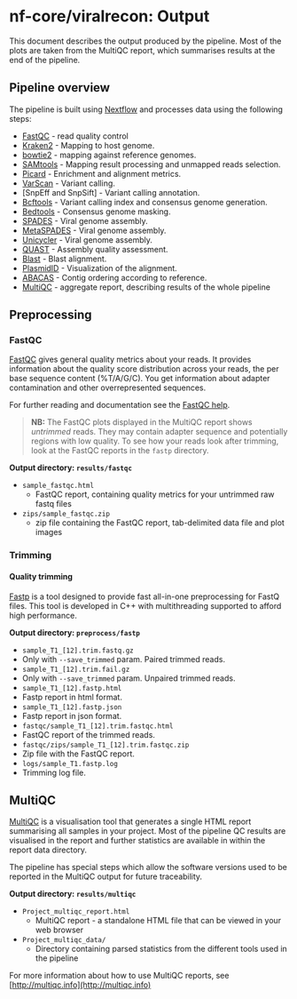 # nf-core/viralrecon: Output

This document describes the output produced by the pipeline. Most of the plots are taken from the MultiQC report, which summarises results at the end of the pipeline.

<!-- TODO nf-core: Write this documentation describing your workflow's output -->

## Pipeline overview

The pipeline is built using [Nextflow](https://www.nextflow.io/)
and processes data using the following steps:

* [FastQC](#fastqc) - read quality control
* [Kraken2](#kraken2) - Mapping to host genome.
* [bowtie2](#bowtie2) - mapping against reference genomes.
* [SAMtools](#samtools) - Mapping result processing and unmapped reads selection.
* [Picard](#picard) - Enrichment and alignment metrics.
* [VarScan](#varscan) - Variant calling.
* [SnpEff and SnpSift] - Variant calling annotation.
* [Bcftools](#bcftools) - Variant calling index and consensus genome generation.
* [Bedtools](#bedtools) - Consensus genome masking.
* [SPADES](#spades) - Viral genome assembly.
* [MetaSPADES](#metaspades) - Viral genome assembly.
* [Unicycler](#unicycler) - Viral genome assembly.
* [QUAST](#quast) - Assembly quality assessment.
* [Blast](#blast) - Blast alignment.
* [PlasmidID](#plasmidid) - Visualization of the alignment.
* [ABACAS](#abacas) - Contig ordering according to reference.
* [MultiQC](#multiqc) - aggregate report, describing results of the whole pipeline

## Preprocessing
### FastQC

[FastQC](http://www.bioinformatics.babraham.ac.uk/projects/fastqc/) gives general quality metrics about your reads. It provides information about the quality score distribution across your reads, the per base sequence content (%T/A/G/C). You get information about adapter contamination and other overrepresented sequences.

For further reading and documentation see the [FastQC help](http://www.bioinformatics.babraham.ac.uk/projects/fastqc/Help/).

> **NB:** The FastQC plots displayed in the MultiQC report shows _untrimmed_ reads. They may contain adapter sequence and potentially regions with low quality. To see how your reads look after trimming, look at the FastQC reports in the `fastp` directory.

**Output directory: `results/fastqc`**

* `sample_fastqc.html`
  * FastQC report, containing quality metrics for your untrimmed raw fastq files
* `zips/sample_fastqc.zip`
  * zip file containing the FastQC report, tab-delimited data file and plot images

### Trimming
#### Quality trimming
[Fastp](https://github.com/OpenGene/fastp) is a tool designed to provide fast all-in-one preprocessing for FastQ files. This tool is developed in C++ with multithreading supported to afford high performance.

**Output directory: `preprocess/fastp`**
* `sample_T1_[12].trim.fastq.gz`
 * Only with `--save_trimmed` param. Paired trimmed reads.
* `sample_T1_[12].trim.fail.gz`
 * Only with `--save_trimmed` param. Unpaired trimmed reads.
* `sample_T1_[12].fastp.html`
 * Fastp report in html format.
* `sample_T1_[12].fastp.json`
 * Fastp report in json format.
* `fastqc/sample_T1_[12].trim.fastqc.html`
 * FastQC report of the trimmed reads.
* `fastqc/zips/sample_T1_[12].trim.fastqc.zip`
 * Zip file with the FastQC report.
 * `logs/sample_T1.fastp.log`
  * Trimming log file.

## MultiQC

[MultiQC](http://multiqc.info) is a visualisation tool that generates a single HTML report summarising all samples in your project. Most of the pipeline QC results are visualised in the report and further statistics are available in within the report data directory.

The pipeline has special steps which allow the software versions used to be reported in the MultiQC output for future traceability.

**Output directory: `results/multiqc`**

* `Project_multiqc_report.html`
  * MultiQC report - a standalone HTML file that can be viewed in your web browser
* `Project_multiqc_data/`
  * Directory containing parsed statistics from the different tools used in the pipeline

For more information about how to use MultiQC reports, see [http://multiqc.info](http://multiqc.info)
